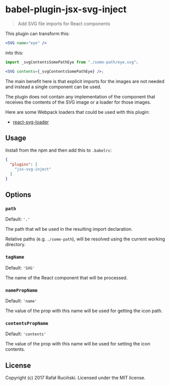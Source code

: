 # babel-plugin-jsx-svg-inject

> Add SVG file imports for React components

This plugin can transform this:
```jsx
<SVG name="eye" />
```

into this:
```jsx
import _svgContentsSomePathEye from "./some-path/eye.svg";

<SVG contents={_svgContentsSomePathEye} />;
```

The main benefit here is that explicit imports for the images are not needed and instead a single component can be used.

The plugin does not contain any implementation of the component that receives the contents of the SVG image or a loader for those images.

Here are some Webpack loaders that could be used with this plugin:
* [react-svg-loader](https://github.com/boopathi/react-svg-loader)

## Usage

Install from the npm and then add this to `.babelrc`:
```json
{
  "plugins": [
    "jsx-svg-inject"
  ]
}
```

## Options

### `path`
Default: `'.'`

The path that wll be used in the resulting import declaration.

Relative paths (e.g. `./some-path`), will be resolved using the current working directory.

### `tagName`
Default: `'SVG'`

The name of the React component that will be processed.

### `namePropName`
Default: `'name'`

The value of the prop with this name will be used for getting the icon path.

### `contentsPropName`
Default: `'contents'`

The value of the prop with this name will be used for setting the icon contents.

## License

Copyright (c) 2017 Rafał Ruciński. Licensed under the MIT license.

